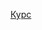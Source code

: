 [Курс](https://ievetrov.ru/android-с-нуля-уроки/урок-12-компоненты-android-activity-service-content-provider-broadcast-receiver/)